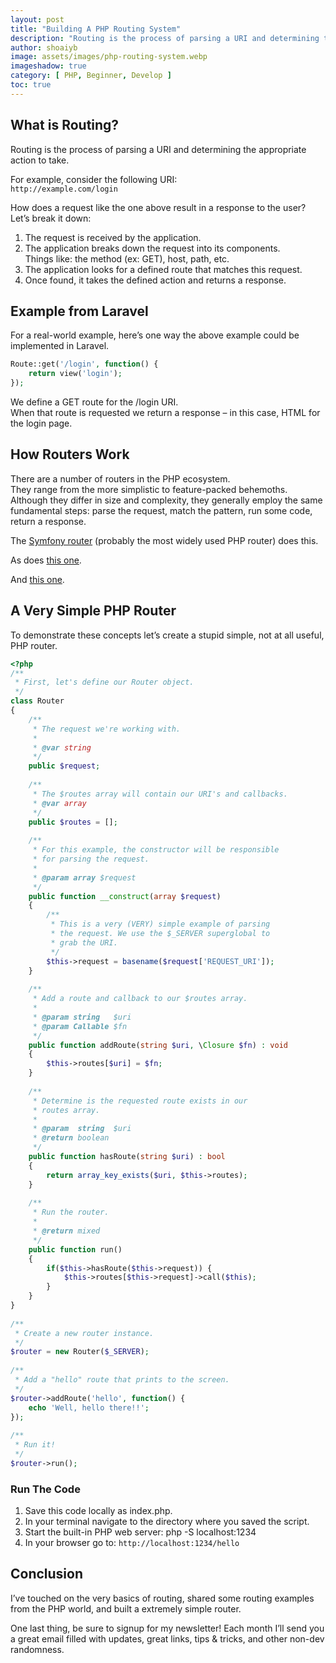 ```yaml
---
layout: post
title: "Building A PHP Routing System"
description: "Routing is the process of parsing a URI and determining the appropriate action to take."
author: shoaiyb
image: assets/images/php-routing-system.webp
imageshadow: true
category: [ PHP, Beginner, Develop ]
toc: true
---
```






## What is Routing?
Routing is the process of parsing a URI and determining the appropriate action to take.          

For example, consider the following URI:         
`http://example.com/login`

How does a request like the one above result in a response to the user?          
Let’s break it down:         

1. The request is received by the application.         
2. The application breaks down the request into its components.          
Things like: the method (ex: GET), host, path, etc.           
3. The application looks for a defined route that matches this request.             
4. Once found, it takes the defined action and returns a response.           


## Example from Laravel
For a real-world example, here’s one way the above example could be implemented in Laravel.          

```php
Route::get('/login', function() {
    return view('login');
});
```

We define a GET route for the /login URI.          
When that route is requested we return a response – in this case, HTML for the login page.         

## How Routers Work
There are a number of routers in the PHP ecosystem.         
They range from the more simplistic to feature-packed behemoths.          
Although they differ in size and complexity, they generally employ the same fundamental steps: parse the request, match the pattern, run some code, return a response.     

The <a href="https://github.com/symfony/routing" target="_blank" rel="nofollow noreferrer">Symfony router</a> (probably the most widely used PHP router) does this.

As does <a href="https://github.com/bramus/router" target="_blank" rel="nofollow noreferrer">this one</a>.

And <a href="https://github.com/nikic/FastRoute" target="_blank" rel="nofollow noreferrer">this one</a>.

## A Very Simple PHP Router
To demonstrate these concepts let’s create a stupid simple, not at all useful, PHP router.            

```php
<?php
/**
 * First, let's define our Router object.
 */
class Router
{
    /**
     * The request we're working with.
     *
     * @var string
     */
    public $request;
 
    /**
     * The $routes array will contain our URI's and callbacks.
     * @var array
     */
    public $routes = [];
 
    /**
     * For this example, the constructor will be responsible
     * for parsing the request.
     *
     * @param array $request
     */
    public function __construct(array $request)
    {
        /**
         * This is a very (VERY) simple example of parsing
         * the request. We use the $_SERVER superglobal to
         * grab the URI.
         */
        $this->request = basename($request['REQUEST_URI']);
    }
 
    /**
     * Add a route and callback to our $routes array.
     *
     * @param string   $uri
     * @param Callable $fn
     */
    public function addRoute(string $uri, \Closure $fn) : void
    {
        $this->routes[$uri] = $fn;
    }
 
    /**
     * Determine is the requested route exists in our
     * routes array.
     *
     * @param  string  $uri
     * @return boolean
     */
    public function hasRoute(string $uri) : bool
    {
        return array_key_exists($uri, $this->routes);
    }
 
    /**
     * Run the router.
     *
     * @return mixed
     */
    public function run()
    {
        if($this->hasRoute($this->request)) {
            $this->routes[$this->request]->call($this);
        }
    }
}
 
/**
 * Create a new router instance.
 */
$router = new Router($_SERVER);
 
/**
 * Add a "hello" route that prints to the screen.
 */
$router->addRoute('hello', function() {
    echo 'Well, hello there!!';
});
 
/**
 * Run it!
 */
$router->run();
```

### Run The Code
1. Save this code locally as index.php.         
2. In your terminal navigate to the directory where you saved the script.          
3. Start the built-in PHP web server: php -S localhost:1234          
4. In your browser go to: `http://localhost:1234/hello`           

## Conclusion
I’ve touched on the very basics of routing, shared some routing examples from the PHP world, and built a extremely simple router.          

One last thing, be sure to signup for my newsletter! Each month I’ll send you a great email filled with updates, great links, tips & tricks, and other non-dev randomness.         
